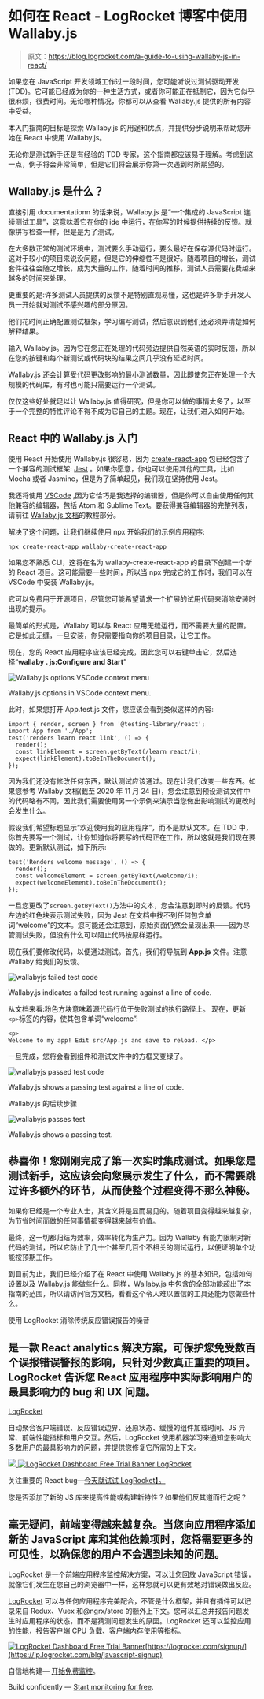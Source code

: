 # 如何在 React - LogRocket 博客中使用 Wallaby.js

> 原文：<https://blog.logrocket.com/a-guide-to-using-wallaby-js-in-react/>

如果您在 JavaScript 开发领域工作过一段时间，您可能听说过测试驱动开发(TDD)。它可能已经成为你的一种生活方式，或者你可能正在抵制它，因为它似乎很麻烦，很费时间。无论哪种情况，你都可以从查看 Wallaby.js 提供的所有内容中受益。

本入门指南的目标是探索 Wallaby.js 的用途和优点，并提供分步说明来帮助您开始在 React 中使用 Wallaby.js。

无论你是测试新手还是有经验的 TDD 专家，这个指南都应该易于理解。考虑到这一点，例子将会非常简单，但是它们将会展示你第一次遇到时所期望的。

## Wallaby.js 是什么？

直接引用 documentationn 的话来说，Wallaby.js 是“一个集成的 JavaScript 连续测试工具”，这意味着它在你的 ide 中运行，在你写的时候提供持续的反馈。就像拼写检查一样，但是是为了测试。

在大多数正常的测试环境中，测试要么手动运行，要么最好在保存源代码时运行。这对于较小的项目来说没问题，但是它的伸缩性不是很好。随着项目的增长，测试套件往往会随之增长，成为大量的工作，随着时间的推移，测试人员需要花费越来越多的时间来处理。

更重要的是:许多测试人员提供的反馈不是特别直观易懂，这也是许多新手开发人员一开始就对测试不感兴趣的部分原因。

他们花时间正确配置测试框架，学习编写测试，然后意识到他们还必须弄清楚如何解释结果。

输入 Wallaby.js。因为它在您正在处理的代码旁边提供自然英语的实时反馈，所以在您的按键和每个新测试或代码块的结果之间几乎没有延迟时间。

Wallaby.js 还会计算受代码更改影响的最小测试数量，因此即使您正在处理一个大规模的代码库，有时也可能只需要运行一个测试。

仅仅这些好处就足以让 Wallaby.js 值得研究，但是你可以做的事情太多了，以至于一个完整的特性评论不得不成为它自己的主题。现在，让我们进入如何开始。

## React 中的 Wallaby.js 入门

使用 React 开始使用 Wallaby.js 很容易，因为 [create-react-app](https://create-react-app.dev/) 包已经包含了一个兼容的测试框架: [Jest](https://jestjs.io/) 。如果你愿意，你也可以使用其他的工具，比如 Mocha 或者 Jasmine，但是为了简单起见，我们现在坚持使用 Jest。

我还将使用 [VSCode](https://code.visualstudio.com/) ,因为它恰巧是我选择的编辑器，但是你可以自由使用任何其他兼容的编辑器，包括 Atom 和 Sublime Text。要获得兼容编辑器的完整列表，请前往 [Wallaby.js 文档](https://wallabyjs.com/docs/tutorial/overview.html)的教程部分。

解决了这个问题，让我们继续使用 npx 开始我们的示例应用程序:

```
npx create-react-app wallaby-create-react-app
```

如果您不熟悉 CLI，这将在名为 wallaby-create-react-app 的目录下创建一个新的 React 项目。这可能需要一些时间，所以当 npx 完成它的工作时，我们可以在 VSCode 中安装 Wallaby.js。

它可以免费用于开源项目，尽管您可能希望请求一个扩展的试用代码来消除安装时出现的提示。

最简单的形式是，Wallaby 可以与 React 应用无缝运行，而不需要大量的配置。它是如此无缝，一旦安装，你只需要指向你的项目目录，让它工作。

现在，您的 React 应用程序应该已经完成，因此您可以右键单击它，然后选择“**wallaby . js:Configure and Start**”

![Wallaby.js options VSCode context menu](img/bb40b0697867a1f0517cca864ec353fc.png)

Wallaby.js options in VSCode context menu.

此时，如果您打开 App.test.js 文件，您应该会看到类似这样的内容:

```
import { render, screen } from '@testing-library/react';
import App from './App';
test('renders learn react link', () => {
  render();
  const linkElement = screen.getByText(/learn react/i);
  expect(linkElement).toBeInTheDocument();
});

```

因为我们还没有修改任何东西，默认测试应该通过。现在让我们改变一些东西。如果您参考 Wallaby 文档(截至 2020 年 11 月 24 日)，您会注意到预设测试文件中的代码略有不同，因此我们需要使用另一个示例来演示当您做出影响测试的更改时会发生什么。

假设我们希望标题显示“欢迎使用我的应用程序”，而不是默认文本。在 TDD 中，你首先要写一个测试，让你知道你将要写的代码正在工作，所以这就是我们现在要做的。更新默认测试，如下所示:

```
test('Renders welcome message', () => {
  render();
  const welcomeElement = screen.getByText(/welcome/i);
  expect(welcomeElement).toBeInTheDocument();
});

```

一旦您更改了`screen.getByText()`方法中的文本，您会注意到即时的反馈。代码左边的红色块表示测试失败，因为 Jest 在文档中找不到任何包含单词“welcome”的文本。您可能还会注意到，原始页面仍然会呈现出来——因为尽管测试失败，但没有什么可以阻止代码按原样运行。

现在我们要修改代码，以便通过测试。首先，我们将导航到 **App.js** 文件。注意 Wallaby 给我们的反馈。

![wallabyjs failed test code](img/731ba898d41da0f3e6fae8c22fc1de80.png)

Wallaby.js indicates a failed test running against a line of code.

从文档来看:粉色方块意味着源代码行位于失败测试的执行路径上。
现在，更新`<p>`标签的内容，使其包含单词“welcome”:

```
<p> 
Welcome to my app! Edit src/App.js and save to reload. </p>
```

一旦完成，您将会看到组件和测试文件中的方框又变绿了。

![wallabyjs passed test code](img/e45e7b308ef1f8d087d1cf5bf4475bb6.png)

Wallaby.js shows a passing test against a line of code.

Wallaby.js 的后续步骤

![wallabyjs passes test](img/cdf4795f3d2d75f7e5ecf18fa03b0efc.png)

Wallaby.js shows a passing test.

## 恭喜你！您刚刚完成了第一次实时集成测试。如果您是测试新手，这应该会向您展示发生了什么，而不需要跳过许多额外的环节，从而使整个过程变得不那么神秘。

如果你已经是一个专业人士，其含义将是显而易见的。随着项目变得越来越复杂，为节省时间而做的任何事情都变得越来越有价值。

最终，这一切都归结为效率，效率转化为生产力。因为 Wallaby 有能力限制对新代码的测试，所以它防止了几十个甚至几百个不相关的测试运行，以便证明单个功能按预期工作。

到目前为止，我们已经介绍了在 React 中使用 Wallaby.js 的基本知识，包括如何设置以及 Wallaby.js 能做些什么。同样，Wallaby.js 中包含的全部功能超出了本指南的范围，所以请访问官方文档，看看这个令人难以置信的工具还能为您做些什么。

使用 LogRocket 消除传统反应错误报告的噪音

## 是一款 React analytics 解决方案，可保护您免受数百个误报错误警报的影响，只针对少数真正重要的项目。LogRocket 告诉您 React 应用程序中实际影响用户的最具影响力的 bug 和 UX 问题。

[LogRocket](https://lp.logrocket.com/blg/react-signup-issue-free)

自动聚合客户端错误、反应错误边界、还原状态、缓慢的组件加载时间、JS 异常、前端性能指标和用户交互。然后，LogRocket 使用机器学习来通知您影响大多数用户的最具影响力的问题，并提供您修复它所需的上下文。

[![](img/f300c244a1a1cf916df8b4cb02bec6c6.png) ](https://lp.logrocket.com/blg/react-signup-general) [ ![LogRocket Dashboard Free Trial Banner](img/d6f5a5dd739296c1dd7aab3d5e77eeb9.png) ](https://lp.logrocket.com/blg/react-signup-general) [LogRocket](https://lp.logrocket.com/blg/react-signup-issue-free)

关注重要的 React bug—[今天就试试 LogRocket】。](https://lp.logrocket.com/blg/react-signup-issue-free)

您是否添加了新的 JS 库来提高性能或构建新特性？如果他们反其道而行之呢？

## 毫无疑问，前端变得越来越复杂。当您向应用程序添加新的 JavaScript 库和其他依赖项时，您将需要更多的可见性，以确保您的用户不会遇到未知的问题。

LogRocket 是一个前端应用程序监控解决方案，可以让您回放 JavaScript 错误，就像它们发生在您自己的浏览器中一样，这样您就可以更有效地对错误做出反应。

[LogRocket](https://lp.logrocket.com/blg/javascript-signup) 可以与任何应用程序完美配合，不管是什么框架，并且有插件可以记录来自 Redux、Vuex 和@ngrx/store 的额外上下文。您可以汇总并报告问题发生时应用程序的状态，而不是猜测问题发生的原因。LogRocket 还可以监控应用的性能，报告客户端 CPU 负载、客户端内存使用等指标。

[![LogRocket Dashboard Free Trial Banner](img/e8a0ab42befa3b3b1ae08c1439527dc6.png)](https://lp.logrocket.com/blg/javascript-signup)[https://logrocket.com/signup/](https://lp.logrocket.com/blg/javascript-signup)

自信地构建— [开始免费监控](https://lp.logrocket.com/blg/javascript-signup)。

Build confidently — [Start monitoring for free](https://lp.logrocket.com/blg/javascript-signup).